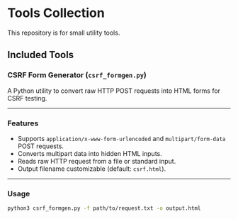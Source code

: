 # Tools Collection

This repository is for small utility tools.

## Included Tools

### CSRF Form Generator (`csrf_formgen.py`)

A Python utility to convert raw HTTP POST requests into HTML forms for CSRF testing.

---

### Features

- Supports `application/x-www-form-urlencoded` and `multipart/form-data` POST requests.
- Converts multipart data into hidden HTML inputs.
- Reads raw HTTP request from a file or standard input.
- Output filename customizable (default: `csrf.html`).

---

### Usage

```bash
python3 csrf_formgen.py -f path/to/request.txt -o output.html
